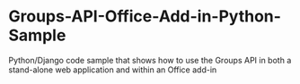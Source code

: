 # Groups-API-Office-Add-in-Python-Sample
Python/Django code sample that shows how to use the Groups API in both a stand-alone web application and within an Office add-in
